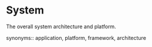 # System

The overall system architecture and platform.

synonyms:: application, platform, framework, architecture
